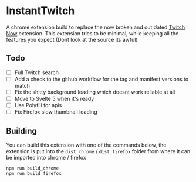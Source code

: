 # InstantTwitch

A chrome extension build to replace the now broken and out dated [Twitch Now](https://github.com/Ndragomirov/twitch-now) extension. This extension tries to be minimal, while keeping all the features you expect (Dont look at the source its awful)

## Todo

- [ ] Full Twitch search
- [ ] Add a check to the github workflow for the tag and manifest versions to match
- [ ] Fix the shitty background loading which doesnt work reliable at all
- [ ] Move to Svelte 5 when it's ready
- [ ] Use Polyfill for apis
- [ ] Fix Firefox slow thumbnail loading

## Building

You can build this extension with one of the commands below, the extension is put into the `dist_chrome` / `dist_firefox` folder from where it can be imported into chrome / firefox

```
npm run build_chrome
npm run build_firefox
```

